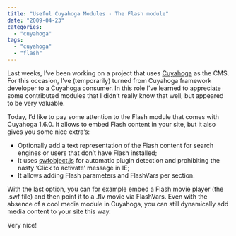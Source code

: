 ```yaml
---
title: "Useful Cuyahoga Modules - The Flash module"
date: "2009-04-23"
categories: 
  - "cuyahoga"
tags: 
  - "cuyahoga"
  - "flash"
---
```


Last weeks, I’ve been working on a project that uses [Cuyahoga](http://cuyahoga-project.org) as the CMS. For this occasion, I’ve (temporarily) turned from Cuyahoga framework developer to a Cuyahoga consumer. In this role I’ve learned to appreciate some contributed modules that I didn’t really know that well, but appeared to be very valuable.

Today, I’d like to pay some attention to the Flash module that comes with Cuyahoga 1.6.0. It allows to embed Flash content in your site, but it also gives you some nice extra’s:

- Optionally add a text representation of the Flash content for search engines or users that don’t have Flash installed;
- It uses [swfobject.js](http://blog.deconcept.com/swfobject/) for automatic plugin detection and prohibiting the nasty ‘Click to activate’ message in IE;
- It allows adding Flash parameters and FlashVars per section.

With the last option, you can for example embed a Flash movie player (the .swf file) and then point it to a .flv movie via FlashVars. Even with the absence of a cool media module in Cuyahoga, you can still dynamically add media content to your site this way.

Very nice!
